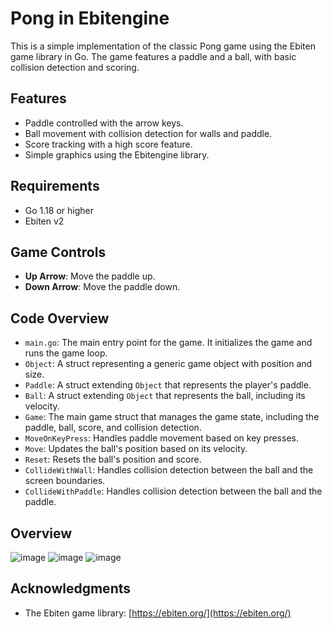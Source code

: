 # Pong in Ebitengine

This is a simple implementation of the classic Pong game using the Ebiten game library in Go. The game features a paddle and a ball, with basic collision detection and scoring.

## Features

- Paddle controlled with the arrow keys.
- Ball movement with collision detection for walls and paddle.
- Score tracking with a high score feature.
- Simple graphics using the Ebitengine library.

## Requirements

- Go 1.18 or higher
- Ebiten v2

## Game Controls

- **Up Arrow**: Move the paddle up.
- **Down Arrow**: Move the paddle down.

## Code Overview

- `main.go`: The main entry point for the game. It initializes the game and runs the game loop.
- `Object`: A struct representing a generic game object with position and size.
- `Paddle`: A struct extending `Object` that represents the player's paddle.
- `Ball`: A struct extending `Object` that represents the ball, including its velocity.
- `Game`: The main game struct that manages the game state, including the paddle, ball, score, and collision detection.
- `MoveOnKeyPress`: Handles paddle movement based on key presses.
- `Move`: Updates the ball's position based on its velocity.
- `Reset`: Resets the ball's position and score.
- `CollideWithWall`: Handles collision detection between the ball and the screen boundaries.
- `CollideWithPaddle`: Handles collision detection between the ball and the paddle.

## Overview 
![image](https://github.com/user-attachments/assets/3f7453f7-b973-4fb5-acf4-80de17683ad5)
![image](https://github.com/user-attachments/assets/21e1177c-a0fb-4109-bbaf-4c05bbba991a)
![image](https://github.com/user-attachments/assets/4ddbaf11-b027-4986-a3cb-7e1cc254621b)


## Acknowledgments

- The Ebiten game library: [https://ebiten.org/](https://ebiten.org/)
